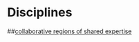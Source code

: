 # Disciplines
##[collaborative regions of shared expertise](https://github.com/JuliaPraxis/Disciplines/wiki/Experts-in-Collaboration)




